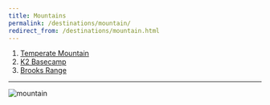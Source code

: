 ```yaml
---
title: Mountains
permalink: /destinations/mountain/
redirect_from: /destinations/mountain.html
---
```

1. [Temperate Mountain](https://drive.google.com/file/d/1gSDMzTo2yhJgGXDKtgGMzvptrd_P4uve/view?usp=sharing)
2. [K2 Basecamp](https://drive.google.com/file/d/1QZVIN1ppssTtbnUvi1EFXC02MQaWCSji/view?usp=sharing)
3. [Brooks Range](https://drive.google.com/file/d/1Kyd1xhxFXkMZN55OgbT6FyTdIbjhQZTQ/view?usp=sharing)

---
![mountain](../../assets/img/mtnbg.jpg)
